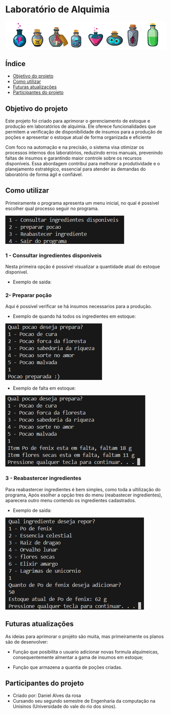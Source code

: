 # Laboratório de Alquimia
![poções](./poções.png)

## Índice
- <a href="#Objetivo-do-projeto">Objetivo do projeto</a>
- <a href="#Como-utilizar">Como utilizar</a>
- <a href="#Futuras-atualizações">Futuras atualizações</a>
- <a href="#Participantes-do-projeto">Participantes do projeto</a>

## Objetivo do projeto

Este projeto foi criado para aprimorar o gerenciamento de estoque e produção em laboratórios de alquimia. Ele oferece funcionalidades que permitem a verificação de disponibilidade de insumos para a produção de poções e apresentar o estoque atual de forma organizada e eficiente

Com foco na automação e na precisão, o sistema visa otimizar os processos internos dos laboratórios, reduzindo erros manuais, prevenindo faltas de insumos e garantindo maior controle sobre os recursos disponíveis. Essa abordagem contribui para melhorar a produtividade e o planejamento estratégico, essencial para atender às demandas do laboratório de forma ágil e confiável.

## Como utilizar
Primeiramente o programa apresenta um menu inicial, no qual é possivel escolher qual processo seguir no programa.

![menu-inicial](./menu_inicial.png)

### 1 - Consultar ingredientes disponiveis

Nesta primeira opção é possivel visualizar a quantidade atual do estoque disponivel.

- Exemplo de saida:

### 2- Preparar poção
Aqui é possivel verificar se há insumos necessarios para a produção.

- Exemplo de quando há todos os ingredientes em estoque:

![prep-pocao](./prep_pocao.png)

- Exemplo de falta em estoque:

![pocao_em_falta](./pocao_em_falta.png)

### 3 - Reabastercer ingredientes

Para reabastercer ingredientes é bem simples, como toda a ultilização do programa, Após esolher a opção tres do menu (reabastecer ingredientes), aparecera outro menu contendo os ingredientes cadastrados.

- Exemplo de saida:

![reposicao](./reposicao.png)

## Futuras atualizações

As ideias para aprimorar o projéto são muita, mas primeiramente os planos são de desenvolver: 

- Função que posibilita o usuario adicionar novas formula alquimeicas, consequentemente almentar a gama de insumos em estoque;

- Função que armazena a quantia de poções criadas.

## Participantes do projeto

- Criado por: Daniel Alves da rosa 
- Cursando seu segundo semestre de Engenharia da computação na Unisinos (Universidade do vale do rio dos sinos). 
